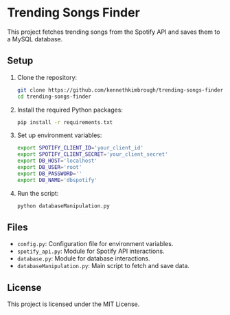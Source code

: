 
# Trending Songs Finder

This project fetches trending songs from the Spotify API and saves them to a MySQL database.

## Setup

1. Clone the repository:
    ```bash
    git clone https://github.com/kennethkimbrough/trending-songs-finder.git
    cd trending-songs-finder
    ```

2. Install the required Python packages:
    ```bash
    pip install -r requirements.txt
    ```

3. Set up environment variables:
    ```bash
    export SPOTIFY_CLIENT_ID='your_client_id'
    export SPOTIFY_CLIENT_SECRET='your_client_secret'
    export DB_HOST='localhost'
    export DB_USER='root'
    export DB_PASSWORD=''
    export DB_NAME='dbspotify'
    ```

4. Run the script:
    ```bash
    python databaseManipulation.py
    ```

## Files

- `config.py`: Configuration file for environment variables.
- `spotify_api.py`: Module for Spotify API interactions.
- `database.py`: Module for database interactions.
- `databaseManipulation.py`: Main script to fetch and save data.

## License

This project is licensed under the MIT License.
